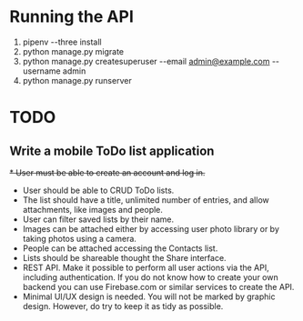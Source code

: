 # Running the API

1. pipenv --three install
1. python manage.py migrate
1. python manage.py createsuperuser --email admin@example.com --username admin
1. python manage.py runserver

# TODO 

## Write a mobile ToDo list application

~~* User must be able to create an account and log in.~~

* User should be able to CRUD ToDo lists.
* The list should have a title, unlimited number of entries, and allow attachments, like images and people.
* User can filter saved lists by their name.
* Images can be attached either by accessing user photo library or by taking photos using a camera.
* People can be attached accessing the Contacts list.
* Lists should be shareable thought the Share interface.
* REST API. Make it possible to perform all user actions via the API, including authentication. If you do not know how to create your own backend you can use Firebase.com or similar services to create the API.
* Minimal UI/UX design is needed. You will not be marked by graphic design. However, do try to keep it as tidy as possible.
